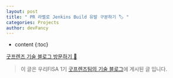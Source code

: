 ```yaml
---
layout: post
title: " PR 라벨로 Jenkins Build 유발 구분하기 🏷 "
categories: Projects
author: devFancy
---
```

* content
{:toc}

[굿프렌즈 기술 블로그 방문하기 🎋](https://goodfriends-team.tistory.com/)

> 이 글은 우리FISA 1기 [굿프렌즈팀의 기술 블로그](https://goodfriends-team.tistory.com/11)에 게시된 글 입니다.
